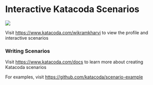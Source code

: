 # Interactive Katacoda Scenarios

[![](http://shields.katacoda.com/katacoda/wikramkharvi/count.svg)](https://www.katacoda.com/wikramkharvi "Get your profile on Katacoda.com")

Visit https://www.katacoda.com/wikramkharvi to view the profile and interactive scenarios

### Writing Scenarios
Visit https://www.katacoda.com/docs to learn more about creating Katacoda scenarios

For examples, visit https://github.com/katacoda/scenario-example
